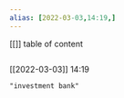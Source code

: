```yaml
---
alias: [2022-03-03,14:19,]
---
```

[[]]
table of content
```toc
```

[[2022-03-03]] 14:19

```query
"investment bank"
```